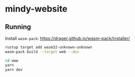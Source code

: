 # mindy-website

## Running

Install `wasm-pack`: https://drager.github.io/wasm-pack/installer/

```sh
rustup target add wasm32-unknown-unknown
wasm-pack build --target web --dev

cd www
yarn
yarn dev
```
